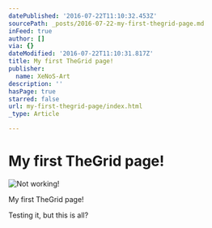 ```yaml
---
datePublished: '2016-07-22T11:10:32.453Z'
sourcePath: _posts/2016-07-22-my-first-thegrid-page.md
inFeed: true
author: []
via: {}
dateModified: '2016-07-22T11:10:31.817Z'
title: My first TheGrid page!
publisher:
  name: XeNoS-Art
description: ''
hasPage: true
starred: false
url: my-first-thegrid-page/index.html
_type: Article

---
```

# My first TheGrid page!
![Not working!](https://the-grid-user-content.s3-us-west-2.amazonaws.com/ca499c4b-dae0-48a6-9245-9a472c2f3829.jpg)

My first TheGrid page!

Testing it, but this is all?